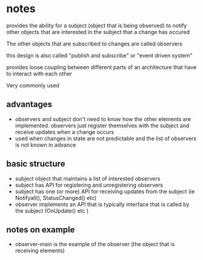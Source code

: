 # notes

provides the ability for a subject (object that is being observed) to notify other objects that are interested in the subject that a change has occured

The other objects that are subscribed to changes are called observers

this design is also called "publish and subscribe" or "event driven system"

provides loose coupling between different parts of an architecture that have to interact with each other

Very commonly used

## advantages

- observers and subject don't need to know how the other elements are implemented. observers just register themselves with the subject and receive updates when a change occurs
- used when changes in state are not predictable and the list of observers is not known in advance

## basic structure

- subject object that maintains a list of interested observers
- subject has API for registering and unregistering observers
- subject has one (or more) API for receiving updates from the subject (ie Notifyall(), StatusChanged() etc)
- observer implements an API that is typically interface that is called by the subject (OnUpdate() etc )

## notes on example

- observer-main is the example of the observer (the object that is receiving elements)
